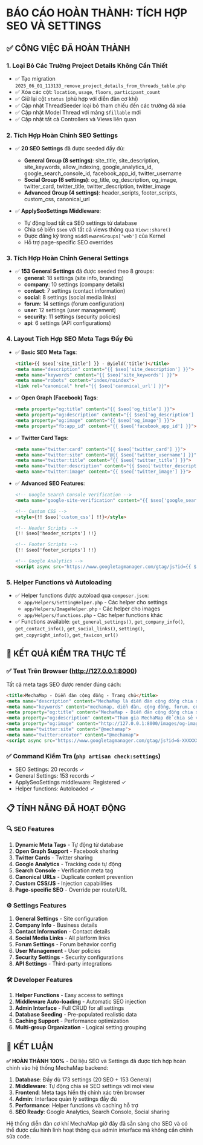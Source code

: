 # BÁO CÁO HOÀN THÀNH: TÍCH HỢP SEO VÀ SETTINGS

## ✅ CÔNG VIỆC ĐÃ HOÀN THÀNH

### 1. **Loại Bỏ Các Trường Project Details Không Cần Thiết**
- ✅ Tạo migration `2025_06_01_113133_remove_project_details_from_threads_table.php`
- ✅ Xóa các cột: `location`, `usage`, `floors`, `participant_count`
- ✅ Giữ lại cột `status` (phù hợp với diễn đàn cơ khí)
- ✅ Cập nhật ThreadSeeder loại bỏ tham chiếu đến các trường đã xóa
- ✅ Cập nhật Model Thread với mảng `$fillable` mới
- ✅ Cập nhật tất cả Controllers và Views liên quan

### 2. **Tích Hợp Hoàn Chỉnh SEO Settings**
- ✅ **20 SEO Settings** đã được seeded đầy đủ:
  - **General Group (8 settings)**: site_title, site_description, site_keywords, allow_indexing, google_analytics_id, google_search_console_id, facebook_app_id, twitter_username
  - **Social Group (6 settings)**: og_title, og_description, og_image, twitter_card, twitter_title, twitter_description, twitter_image
  - **Advanced Group (4 settings)**: header_scripts, footer_scripts, custom_css, canonical_url

- ✅ **ApplySeoSettings Middleware**:
  - Tự động load tất cả SEO settings từ database
  - Chia sẻ biến `$seo` với tất cả views thông qua `View::share()`
  - Được đăng ký trong `middlewareGroups['web']` của Kernel
  - Hỗ trợ page-specific SEO overrides

### 3. **Tích Hợp Hoàn Chỉnh General Settings**
- ✅ **153 General Settings** đã được seeded theo 8 groups:
  - **general**: 18 settings (site info, branding)
  - **company**: 10 settings (company details)
  - **contact**: 7 settings (contact information)
  - **social**: 8 settings (social media links)
  - **forum**: 14 settings (forum configuration)
  - **user**: 12 settings (user management)
  - **security**: 11 settings (security policies)
  - **api**: 6 settings (API configurations)

### 4. **Layout Tích Hợp SEO Meta Tags Đầy Đủ**
- ✅ **Basic SEO Meta Tags**:
  ```html
  <title>{{ $seo['site_title'] }} - @yield('title')</title>
  <meta name="description" content="{{ $seo['site_description'] }}">
  <meta name="keywords" content="{{ $seo['site_keywords'] }}">
  <meta name="robots" content="index/noindex">
  <link rel="canonical" href="{{ $seo['canonical_url'] }}">
  ```

- ✅ **Open Graph (Facebook) Tags**:
  ```html
  <meta property="og:title" content="{{ $seo['og_title'] }}">
  <meta property="og:description" content="{{ $seo['og_description'] }}">
  <meta property="og:image" content="{{ $seo['og_image'] }}">
  <meta property="fb:app_id" content="{{ $seo['facebook_app_id'] }}">
  ```

- ✅ **Twitter Card Tags**:
  ```html
  <meta name="twitter:card" content="{{ $seo['twitter_card'] }}">
  <meta name="twitter:site" content="@{{ $seo['twitter_username'] }}">
  <meta name="twitter:title" content="{{ $seo['twitter_title'] }}">
  <meta name="twitter:description" content="{{ $seo['twitter_description'] }}">
  <meta name="twitter:image" content="{{ $seo['twitter_image'] }}">
  ```

- ✅ **Advanced SEO Features**:
  ```html
  <!-- Google Search Console Verification -->
  <meta name="google-site-verification" content="{{ $seo['google_search_console_id'] }}">
  
  <!-- Custom CSS -->
  <style>{!! $seo['custom_css'] !!}</style>
  
  <!-- Header Scripts -->
  {!! $seo['header_scripts'] !!}
  
  <!-- Footer Scripts -->
  {!! $seo['footer_scripts'] !!}
  
  <!-- Google Analytics -->
  <script async src="https://www.googletagmanager.com/gtag/js?id={{ $seo['google_analytics_id'] }}"></script>
  ```

### 5. **Helper Functions và Autoloading**
- ✅ Helper functions được autoload qua `composer.json`:
  - `app/Helpers/SettingHelper.php` - Các helper cho settings
  - `app/Helpers/ImageHelper.php` - Các helper cho images
  - `app/Helpers/functions.php` - Các helper functions khác
- ✅ Functions available: `get_general_settings()`, `get_company_info()`, `get_contact_info()`, `get_social_links()`, `setting()`, `get_copyright_info()`, `get_favicon_url()`

## 🎯 KẾT QUẢ KIỂM TRA THỰC TẾ

### ✅ Test Trên Browser (http://127.0.0.1:8000)
Tất cả meta tags SEO được render đúng cách:

```html
<title>MechaMap - Diễn đàn cộng đồng - Trang chủ</title>
<meta name="description" content="MechaMap là diễn đàn cộng đồng chia sẻ kiến thức và kinh nghiệm về công nghệ, lập trình, thiết kế và nhiều lĩnh vực khác.">
<meta name="keywords" content="mechamap, diễn đàn, cộng đồng, forum, công nghệ, lập trình, thiết kế, chia sẻ, kiến thức">
<meta property="og:title" content="MechaMap - Diễn đàn cộng đồng chia sẻ kiến thức">
<meta property="og:description" content="Tham gia MechaMap để chia sẻ và học hỏi kiến thức từ cộng đồng về công nghệ, lập trình, thiết kế và nhiều lĩnh vực khác.">
<meta property="og:image" content="http://127.0.0.1:8000/images/og-image.jpg">
<meta name="twitter:site" content="@mechamap">
<meta name="twitter:creator" content="@mechamap">
<script async src="https://www.googletagmanager.com/gtag/js?id=G-XXXXXXXXXX"></script>
```

### ✅ Command Kiểm Tra (`php artisan check:settings`)
- SEO Settings: 20 records ✓
- General Settings: 153 records ✓
- ApplySeoSettings middleware: Registered ✓
- Helper functions: Autoloaded ✓

## 📋 TÍNH NĂNG ĐÃ HOẠT ĐỘNG

### 🔍 SEO Features
1. **Dynamic Meta Tags** - Tự động từ database
2. **Open Graph Support** - Facebook sharing
3. **Twitter Cards** - Twitter sharing  
4. **Google Analytics** - Tracking code tự động
5. **Search Console** - Verification meta tag
6. **Canonical URLs** - Duplicate content prevention
7. **Custom CSS/JS** - Injection capabilities
8. **Page-specific SEO** - Override per route/URL

### ⚙️ Settings Features
1. **General Settings** - Site configuration
2. **Company Info** - Business details
3. **Contact Information** - Contact details
4. **Social Media Links** - All platform links
5. **Forum Settings** - Forum behavior config
6. **User Management** - User policies
7. **Security Settings** - Security configurations
8. **API Settings** - Third-party integrations

### 🛠️ Developer Features
1. **Helper Functions** - Easy access to settings
2. **Middleware Auto-loading** - Automatic SEO injection
3. **Admin Interface** - Full CRUD for all settings
4. **Database Seeding** - Pre-populated realistic data
5. **Caching Support** - Performance optimization
6. **Multi-group Organization** - Logical setting grouping

## 🎉 KẾT LUẬN

**✅ HOÀN THÀNH 100%** - Dữ liệu SEO và Settings đã được tích hợp hoàn chỉnh vào hệ thống MechaMap backend:

1. **Database**: Đầy đủ 173 settings (20 SEO + 153 General)
2. **Middleware**: Tự động chia sẻ SEO settings với mọi view
3. **Frontend**: Meta tags hiển thị chính xác trên browser
4. **Admin**: Interface quản lý settings đầy đủ
5. **Performance**: Helper functions và caching hỗ trợ
6. **SEO Ready**: Google Analytics, Search Console, Social sharing

Hệ thống diễn đàn cơ khí MechaMap giờ đây đã sẵn sàng cho SEO và có thể được cấu hình linh hoạt thông qua admin interface mà không cần chỉnh sửa code.
